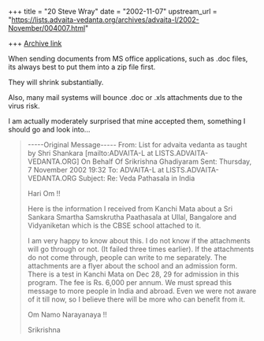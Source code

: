 +++
title = "20 Steve Wray"
date = "2002-11-07"
upstream_url = "https://lists.advaita-vedanta.org/archives/advaita-l/2002-November/004007.html"

+++
[Archive link](https://lists.advaita-vedanta.org/archives/advaita-l/2002-November/004007.html)

When sending documents from MS office applications,
such as .doc files, its always best to put them
into a zip file first.

They will shrink substantially.

Also, many mail systems will bounce .doc or .xls attachments
due to the virus risk.

I am actually moderately surprised that mine accepted them,
something I should go and look into...


> -----Original Message-----
> From: List for advaita vedanta as taught by Shri Shankara
> [mailto:ADVAITA-L at LISTS.ADVAITA-VEDANTA.ORG] On Behalf Of
> Srikrishna Ghadiyaram
> Sent: Thursday, 7 November 2002 19:32
> To: ADVAITA-L at LISTS.ADVAITA-VEDANTA.ORG
> Subject: Re: Veda Pathasala in India
>
>
> Hari Om !!
>
> Here is the information I received from Kanchi Mata
> about a Sri Sankara Smartha Samskrutha Paathasala at
> Ullal, Bangalore and Vidyaniketan which is the CBSE
> school attached to it.
>
> I am very happy to know about this. I do not know if
> the attachments will go through or not. (It failed
> three times earlier). If the attachments do not come
> through, people can write to me separately. The
> attachments are a flyer about the school and an
> admission form. There is a test in Kanchi Mata on Dec
> 28, 29 for admission in this program. The fee is Rs.
> 6,000 per annum. We must spread this message to more
> people in India and abroad. Even we were not aware of
> it till now, so I believe there will be more who can
> benefit from it.
>
> Om Namo Narayanaya !!
>
> Srikrishna
>

